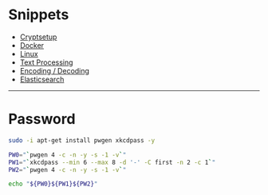 # Snippets

* [Cryptsetup](cryptsetup.md)
* [Docker](docker.md)
* [Linux](linux.md)
* [Text Processing](text-processing.md)
* [Encoding / Decoding](encoding-decoding.md)
* [Elasticsearch](elasticssearch.md)

---

# Password
```bash
sudo -i apt-get install pwgen xkcdpass -y

PW0="`pwgen 4 -c -n -y -s -1 -v`"
PW1="`xkcdpass --min 6 --max 8 -d '-' -C first -n 2 -c 1`"
PW2="`pwgen 4 -c -n -y -s -1 -v`"

echo "${PW0}${PW1}${PW2}"
```
